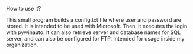 How to use it?

This small program builds a config.txt file where user and password are stored. It is intended to be used with Microsoft. Then, it executes the login with pywinauto. It can also retrieve server and database names for SQL server, and can also be configured for FTP. Intended for usage inside my organization.